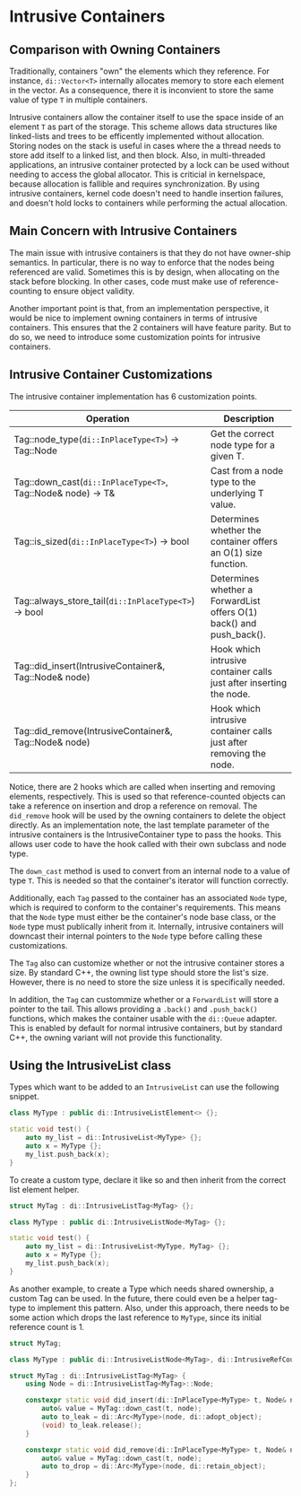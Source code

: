 # Intrusive Containers

## Comparison with Owning Containers

Traditionally, containers "own" the elements which they reference. For instance, `di::Vector<T>` internally allocates
memory to store each element in the vector. As a consequence, there it is inconvient to store the same value of type `T`
in multiple containers.

Intrusive containers allow the container itself to use the space inside of an element `T` as part of the storage. This
scheme allows data structures like linked-lists and trees to be efficently implemented without allocation. Storing nodes
on the stack is useful in cases where the a thread needs to store add itself to a linked list, and then block. Also, in
multi-threaded applications, an intrusive container protected by a lock can be used without needing to access the global
allocator. This is criticial in kernelspace, because allocation is fallible and requires synchronization. By using
intrusive containers, kernel code doesn't need to handle insertion failures, and doesn't hold locks to containers while
performing the actual allocation.

## Main Concern with Intrusive Containers

The main issue with intrusive containers is that they do not have owner-ship semantics. In particular, there is no way
to enforce that the nodes being referenced are valid. Sometimes this is by design, when allocating on the stack before
blocking. In other cases, code must make use of reference-counting to ensure object validity.

Another important point is that, from an implementation perspective, it would be nice to implement owning containers in
terms of intrusive containers. This ensures that the 2 containers will have feature parity. But to do so, we need to
introduce some customization points for intrusive containers.

## Intrusive Container Customizations

The intrusive container implementation has 6 customization points.

| Operation                                                   | Description                                                          |
| ----------------------------------------------------------- | -------------------------------------------------------------------- |
| Tag::node_type(`di::InPlaceType<T>`) -> Tag::Node           | Get the correct node type for a given T.                             |
| Tag::down_cast(`di::InPlaceType<T>`, Tag::Node& node) -> T& | Cast from a node type to the underlying T value.                     |
| Tag::is_sized(`di::InPlaceType<T>`) -> bool                 | Determines whether the container offers an O(1) size function.       |
| Tag::always_store_tail(`di::InPlaceType<T>`) -> bool        | Determines whether a ForwardList offers O(1) back() and push_back(). |
| Tag::did_insert(IntrusiveContainer&, Tag::Node& node)       | Hook which intrusive container calls just after inserting the node.  |
| Tag::did_remove(IntrusiveContainer&, Tag::Node& node)       | Hook which intrusive container calls just after removing the node.   |

Notice, there are 2 hooks which are called when inserting and removing elements, respectively. This is used so that
reference-counted objects can take a reference on insertion and drop a reference on removal. The `did_remove` hook will
be used by the owning containers to delete the object directly. As an implementation note, the last template parameter
of the intrusive containers is the IntrusiveContainer type to pass the hooks. This allows user code to have the hook
called with their own subclass and node type.

The `down_cast` method is used to convert from an internal node to a value of type `T`. This is needed so that the
container's iterator will function correctly.

Additionally, each `Tag` passed to the container has an associated `Node` type, which is required to conform to the
container's requirements. This means that the `Node` type must either be the container's node base class, or the `Node`
type must publically inherit from it. Internally, intrusive containers will downcast their internal pointers to the
`Node` type before calling these customizations.

The `Tag` also can customize whether or not the intrusive container stores a size. By standard C++, the owning
list type should store the list's size. However, there is no need to store the size unless it is specifically needed.

In addition, the `Tag` can custommize whether or a `ForwardList` will store a pointer to the tail. This allows providing
a `.back()` and `.push_back()` functions, which makes the container usable with the `di::Queue` adapter. This is enabled
by default for normal intrusive containers, but by standard C++, the owning variant will not provide this functionality.

## Using the IntrusiveList class

Types which want to be added to an `IntrusiveList` can use the following snippet.

```cpp
class MyType : public di::IntrusiveListElement<> {};
```

```cpp
static void test() {
    auto my_list = di::IntrusiveList<MyType> {};
    auto x = MyType {};
    my_list.push_back(x);
}
```

To create a custom type, declare it like so and then inherit from the correct list element helper.

```cpp
struct MyTag : di::IntrusiveListTag<MyTag> {};

class MyType : public di::IntrusiveListNode<MyTag> {};
```

```cpp
static void test() {
    auto my_list = di::IntrusiveList<MyType, MyTag> {};
    auto x = MyType {};
    my_list.push_back(x);
}
```

As another example, to create a Type which needs shared ownership, a custom Tag can be used. In the future, there could
even be a helper tag-type to implement this pattern. Also, under this approach, there needs to be some action which
drops the last reference to `MyType`, since its initial reference count is 1.

```cpp
struct MyTag;

class MyType : public di::IntrusiveListNode<MyTag>, di::IntrusiveRefCount<MyType> {};

struct MyTag : di::IntrusiveListTag<MyTag> {
    using Node = di::IntrusiveListTag<MyTag>::Node;

    constexpr static void did_insert(di::InPlaceType<MyType> t, Node& node) {
        auto& value = MyTag::down_cast(t, node);
        auto to_leak = di::Arc<MyType>(node, di::adopt_object);
        (void) to_leak.release();
    }

    constexpr static void did_remove(di::InPlaceType<MyType> t, Node& node) {
        auto& value = MyTag::down_cast(t, node);
        auto to_drop = di::Arc<MyType>(node, di::retain_object);
    }
};
```
